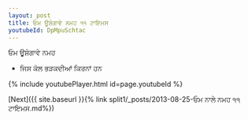 ```yaml
---
layout: post
title: ਓਮ ਊਸ਼ੰਗਾਵੇ ਨਮਹ ੧੧ ਟਾਇਮਸ
youtubeId: DpMpuSchtac
---
```

 
 
 ਓਮ ਊਸ਼ੰਗਾਵੇ ਨਮਹ  
 
 -  ਜਿਸ ਕੋਲ ਭੜਕਦੀਆਂ ਕਿਰਨਾਂ ਹਨ 
 
  
 
  
 
 
 
 
 
 


{% include youtubePlayer.html id=page.youtubeId %}
 
[Next]({{ site.baseurl }}{% link  split1/_posts/2013-08-25-ਓਮ ਨਾਲੇ ਨਮਹ ੧੧ ਟਾਇਮਸ.md%})
 
